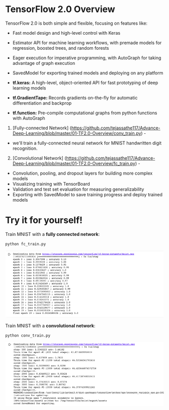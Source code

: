 # TensorFlow 2.0 Overview

TensorFlow 2.0 is both simple and flexible, focusing on features like:
- Fast model design and high-level control with Keras
- Estimator API for machine learning workflows, with premade models for regression, boosted trees, and random forests
- Eager execution for imperative programming, with AutoGraph for taking advantage of graph execution
- SavedModel for exporting trained models and deploying on any platform

- **tf.keras:** A high-level, object-oriented API for fast prototyping of deep learning models
- **tf.GradientTape:** Records gradients on-the-fly for automatic differentiation and backprop
- **tf.function:** Pre-compile computational graphs from python functions with AutoGraph

1. [Fully-connected Network] (https://github.com/tejassathe117/Advance-Deep-Learning/blob/master/01-TF2.0-Overview/conv_train.py) -

- we'll train a fully-connected neural network for MNIST handwritten digit recognition.


2. [Convolutional Network] (https://github.com/tejassathe117/Advance-Deep-Learning/blob/master/01-TF2.0-Overview/fc_train.py) - 

- Convolution, pooling, and dropout layers for building more complex models
- Visualizing training with TensorBoard
- Validation and test set evaluation for measuring generalizability
- Exporting with SavedModel to save training progress and deploy trained models



# Try it for yourself!
Train MNIST with a **fully connected network**:
```
python fc_train.py
```
![](fc_train.png)


Train MNIST with a **convolutional network**:
```
python conv_train.py
```
![](conv_train.png)